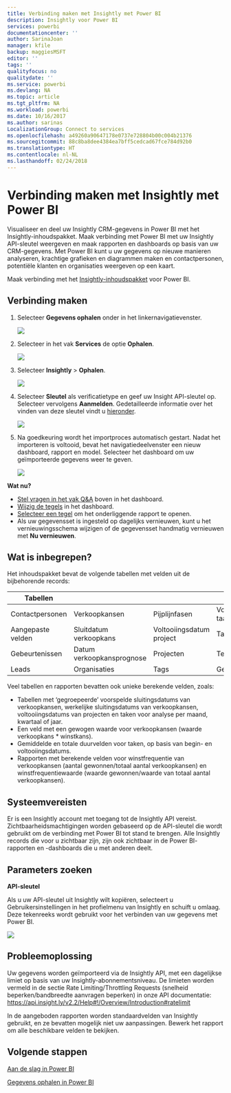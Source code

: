 ```yaml
---
title: Verbinding maken met Insightly met Power BI
description: Insightly voor Power BI
services: powerbi
documentationcenter: ''
author: SarinaJoan
manager: kfile
backup: maggiesMSFT
editor: ''
tags: ''
qualityfocus: no
qualitydate: ''
ms.service: powerbi
ms.devlang: NA
ms.topic: article
ms.tgt_pltfrm: NA
ms.workload: powerbi
ms.date: 10/16/2017
ms.author: sarinas
LocalizationGroup: Connect to services
ms.openlocfilehash: a49260a90647178e0737e728804b00c004b21376
ms.sourcegitcommit: 88c8ba8dee4384ea7bff5cedcad67fce784d92b0
ms.translationtype: HT
ms.contentlocale: nl-NL
ms.lasthandoff: 02/24/2018
---
```

# <a name="connect-to-insightly-with-power-bi"></a>Verbinding maken met Insightly met Power BI
Visualiseer en deel uw Insightly CRM-gegevens in Power BI met het Insightly-inhoudspakket. Maak verbinding met Power BI met uw Insightly API-sleutel weergeven en maak rapporten en dashboards op basis van uw CRM-gegevens. Met Power BI kunt u uw gegevens op nieuwe manieren analyseren, krachtige grafieken en diagrammen maken en contactpersonen, potentiële klanten en organisaties weergeven op een kaart.

Maak verbinding met het [Insightly-inhoudspakket](https://app.powerbi.com/getdata/services/insightly) voor Power BI.

## <a name="how-to-connect"></a>Verbinding maken
1. Selecteer **Gegevens ophalen** onder in het linkernavigatievenster.
   
   ![](media/service-connect-to-insightly/getdata.png)
2. Selecteer in het vak **Services** de optie **Ophalen**.
   
   ![](media/service-connect-to-insightly/services.png)
3. Selecteer **Insightly** \>  **Ophalen**.
   
   ![](media/service-connect-to-insightly/insightly.png)
4. Selecteer **Sleutel** als verificatietype en geef uw Insight API-sleutel op. Selecteer vervolgens **Aanmelden**. Gedetailleerde informatie over het vinden van deze sleutel vindt u [hieronder](#FindingParams).
   
   ![](media/service-connect-to-insightly/creds.png)
5. Na goedkeuring wordt het importproces automatisch gestart. Nadat het importeren is voltooid, bevat het navigatiedeelvenster een nieuw dashboard, rapport en model. Selecteer het dashboard om uw geïmporteerde gegevens weer te geven.
   
     ![](media/service-connect-to-insightly/dashboard.png)

**Wat nu?**

* [Stel vragen in het vak Q&A](power-bi-q-and-a.md) boven in het dashboard.
* [Wijzig de tegels](service-dashboard-edit-tile.md) in het dashboard.
* [Selecteer een tegel](service-dashboard-tiles.md) om het onderliggende rapport te openen.
* Als uw gegevensset is ingesteld op dagelijks vernieuwen, kunt u het vernieuwingsschema wijzigen of de gegevensset handmatig vernieuwen met **Nu vernieuwen**.

## <a name="whats-included"></a>Wat is inbegrepen?
Het inhoudspakket bevat de volgende tabellen met velden uit de bijbehorende records:

| Tabellen |  |  |  |
| --- | --- | --- | --- |
| Contactpersonen |Verkoopkansen |Pijplijnfasen |Voltooiingsdatum taak |
| Aangepaste velden |Sluitdatum verkoopkans |Voltooiingsdatum project |Taken |
| Gebeurtenissen |Datum verkoopkansprognose |Projecten |Teams/leden |
| Leads |Organisaties |Tags |Gebruikers |

Veel tabellen en rapporten bevatten ook unieke berekende velden, zoals:  

* Tabellen met ‘gegroepeerde’ voorspelde sluitingsdatums van verkoopkansen, werkelijke sluitingsdatums van verkoopkansen, voltooiingsdatums van projecten en taken voor analyse per maand, kwartaal of jaar.  
* Een veld met een gewogen waarde voor verkoopkansen (waarde verkoopkans * winstkans).  
* Gemiddelde en totale duurvelden voor taken, op basis van begin- en voltooiingsdatums.  
* Rapporten met berekende velden voor winstfrequentie van verkoopkansen (aantal gewonnen/totaal aantal verkoopkansen) en winstfrequentiewaarde (waarde gewonnen/waarde van totaal aantal verkoopkansen).  

## <a name="system-requirements"></a>Systeemvereisten
Er is een Insightly account met toegang tot de Insightly API vereist. Zichtbaarheidsmachtigingen worden gebaseerd op de API-sleutel die wordt gebruikt om de verbinding met Power BI tot stand te brengen. Alle Insightly records die voor u zichtbaar zijn, zijn ook zichtbaar in de Power BI- rapporten en -dashboards die u met anderen deelt.

<a name="FindingParams"></a>

## <a name="finding-parameters"></a>Parameters zoeken
**API-sleutel**

Als u uw API-sleutel uit Insightly wilt kopiëren, selecteert u Gebruikersinstellingen in het profielmenu van Insightly en schuift u omlaag. Deze tekenreeks wordt gebruikt voor het verbinden van uw gegevens met Power BI.

![](media/service-connect-to-insightly/findapi.png)

## <a name="troubleshooting"></a>Probleemoplossing
Uw gegevens worden geïmporteerd via de Insightly API, met een dagelijkse limiet op basis van uw Insightly-abonnementsniveau. De limieten worden vermeld in de sectie Rate Limiting/Throttling Requests (snelheid beperken/bandbreedte aanvragen beperken) in onze API documentatie: https://api.insight.ly/v2.2/Help#!/Overview/Introduction#ratelimit

In de aangeboden rapporten worden standaardvelden van Insightly gebruikt, en ze bevatten mogelijk niet uw aanpassingen. Bewerk het rapport om alle beschikbare velden te bekijken.

## <a name="next-steps"></a>Volgende stappen
[Aan de slag in Power BI](service-get-started.md)

[Gegevens ophalen in Power BI](service-get-data.md)


